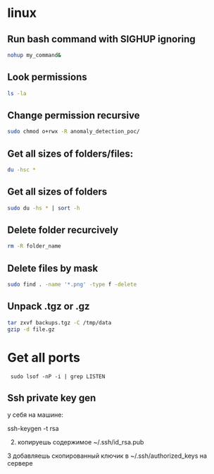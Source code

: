 # linux

## **Run bash command with SIGHUP ignoring**
```bash
nohup my_command&
```

## **Look permissions**

```bash
ls -la
```

## **Change permission recursive**

```bash
sudo chmod o+rwx -R anomaly_detection_poc/
```

## **Get all sizes of folders/files:**

```bash
du -hsc *
```

## **Get all sizes of folders**

```bash
sudo du -hs * | sort -h
```

## **Delete folder recurcively**

```bash
rm -R folder_name
```

## **Delete files by mask**

```bash
sudo find . -name '*.png' -type f -delete
```

## **Unpack .tgz or .gz**

```bash
tar zxvf backups.tgz -C /tmp/data
gzip -d file.gz
```

# **Get all ports**
```
 sudo lsof -nP -i | grep LISTEN
```

## **Ssh private key gen**

у себя на машине:

ssh-keygen -t rsa

2. копируешь
содержимое ~/.ssh/id_rsa.pub

3 добавляешь
скопированный ключик в ~/.ssh/authorized_keys на сервере
